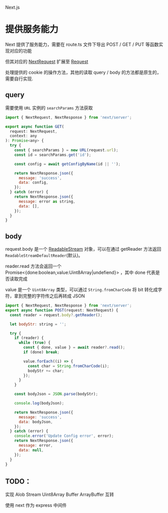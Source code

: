 Next.js

# 提供服务能力

Next 提供了服务能力，需要在 route.ts 文件下导出 POST / GET / PUT 等函数实现对应的功能

但其对应的 [NextRequest](https://nextjs.org/docs/app/api-reference/functions/next-request) 扩展至 [Request](https://developer.mozilla.org/en-US/docs/Web/API/Request)

处理提供的 cookie 的操作方法，其他的读取 query / body 的方法都是原生的，需要自行实现.

## query

需要使用 `URL` 实例的 `searchParams` 方法获取

```javascript
import { NextRequest, NextResponse } from 'next/server';

export async function GET(
  request: NextRequest,
  context: any
): Promise<any> {
  try {
    const { searchParams } = new URL(request.url);
    const id = searchParams.get('id');

    const config = await getConfigByName(id || '');

    return NextResponse.json({
      message: 'success',
      data: config,
    });
  } catch (error) {
    return NextResponse.json({
      message: error as string,
      data: [],
    });
  }
}
```

## body

request.body 是一个 [ReadableStream](https://developer.mozilla.org/en-US/docs/Web/API/ReadableStream) 对象，可以在通过 getReader 方法返回 `ReadableStreamDefaultReader`(默认)。

reader.read 方法会返回一个 Promise<{done:boolean,value:Uint8Array|undefiend}> ，其中 done 代表是否读取完成

value 是一个 `Uint8Array` 类型，可以通过 `String.fromCharCode` 将 bit 转化成字符，拿到完整的字符传之后再转成 JSON

```javascript
import { NextRequest, NextResponse } from 'next/server';
export async function POST(request: NextRequest) {
  const reader = request.body?.getReader();

  let bodyStr: string = '';

  try {
    if (reader) {
      while (true) {
        const { done, value } = await reader?.read();
        if (done) break;

        value.forEach((i) => {
          const char = String.fromCharCode(i);
          bodyStr += char;
        });
      }
    }

    const bodyJson = JSON.parse(bodyStr);

    console.log(bodyJson);

    return NextResponse.json({
      message: 'success',
      data: bodyJson,
    });
  } catch (error) {
    console.error('Update Config error', error);
    return NextResponse.json({
      message: error,
      data: null,
    });
  }
}
```

## TODO：

实现 Alob Stream Uint8Array Buffer ArrayBuffer 互转

使用 next 作为 express 中间件
